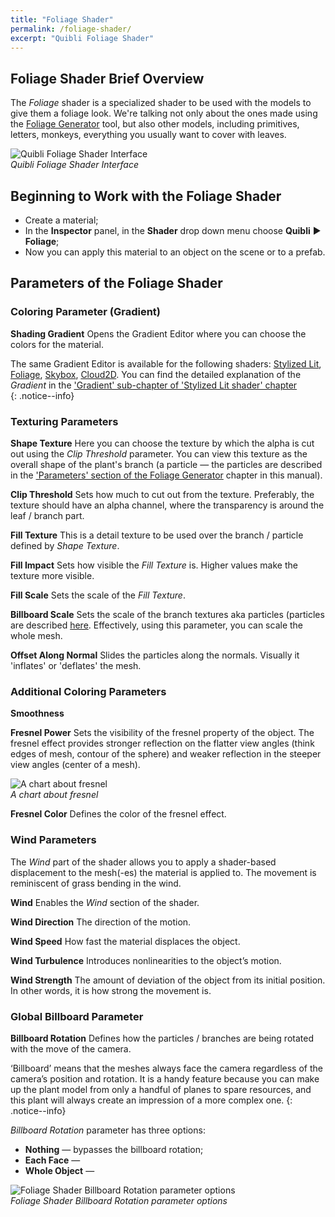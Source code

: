 ```yaml
---
title: "Foliage Shader"
permalink: /foliage-shader/
excerpt: "Quibli Foliage Shader"
---
```



## Foliage Shader Brief Overview

The _Foliage_ shader is a specialized shader to be used with the models to give them a foliage look. We're talking not only about the ones made using the [Foliage Generator](../foliage-generator) tool, but also other models, including primitives, letters, monkeys, everything you usually want to cover with leaves.  

![Quibli Foliage Shader Interface](/quibli-doc/assets/images/manual_images/quibli_foliage_shader_interface.png)  
*Quibli Foliage Shader Interface*

## Beginning to Work with the Foliage Shader

  * Create a material;
  * In the **Inspector** panel, in the **Shader** drop down menu choose **Quibli** ▶︎ **Foliage**;  
  * Now you can apply this material to an object on the scene or to a prefab.

## Parameters of the Foliage Shader

### Coloring Parameter (Gradient)

**Shading Gradient** Opens the Gradient Editor where you can choose the colors for the material.  

The same Gradient Editor is available for the following shaders: [Stylized Lit](../stylized-lit-shader), [Foliage](../foliage-shader), [Skybox](../skybox-shader), [Cloud2D](../cloud2d-shader). You can find the detailed explanation of the _Gradient_ in the ['Gradient' sub-chapter of 'Stylized Lit shader' chapter](../stylized-lit-shader/#gradient)  
{: .notice--info}

### Texturing Parameters

**Shape Texture** Here you can choose the texture by which the alpha is cut out using the _Clip Threshold_ parameter. You can view this texture as the overall shape of the plant's branch (a particle — the particles are described in the ['Parameters' section of the Foliage Generator](../foliage-generator#parameters-of-the-foliage-generator) chapter in this manual).  

**Clip Threshold**  Sets how much to cut out from the texture. Preferably, the texture should have an alpha channel, where the transparency is around the leaf / branch part. 

**Fill Texture** This is a detail texture to be used over the branch / particle defined by _Shape Texture_.  

**Fill Impact** Sets how visible the _Fill Texture_ is. Higher values make the texture more visible.  

**Fill Scale** Sets the scale of the _Fill Texture_.   

**Billboard Scale** Sets the scale of the branch textures aka particles (particles are described [here](../foliage-generator#parameters-of-the-foliage-generator). Effectively, using this parameter, you can scale the whole mesh.  

**Offset Along Normal** Slides the particles along the normals. Visually it 'inflates' or 'deflates' the mesh.  

### Additional Coloring Parameters

**Smoothness**  

**Fresnel Power** Sets the visibility of the fresnel property of the object. The fresnel effect provides stronger reflection on the flatter view angles (think edges of mesh, contour of the sphere) and weaker reflection in the steeper view angles (center of a mesh).  

![A chart about fresnel](/quibli-doc/assets/images/manual_images/fresnel_chart.png)  
*A chart about fresnel*

**Fresnel Color**  Defines the color of the fresnel effect.  

### Wind Parameters

The _Wind_ part of the shader allows you to apply a shader-based displacement to the mesh(-es) the material is applied to. The movement is reminiscent of grass bending in the wind.  

**Wind** 
Enables the _Wind_ section of the shader.  

**Wind Direction** The direction of the motion.   

**Wind Speed** How fast the material displaces the object.  

**Wind Turbulence** Introduces nonlinearities to the object’s motion.  

**Wind Strength** The amount of deviation of the object from its initial position. In other words, it is how strong the movement is.  

### Global Billboard Parameter

**Billboard Rotation** Defines how the particles / branches are being rotated with the move of the camera.

‘Billboard’ means that the meshes always face the camera regardless of the camera’s position and rotation. It is a handy feature because you can make up the plant model from only a handful of planes to spare resources, and this plant will always create an impression of a more complex one.
{: .notice--info}
  
_Billboard Rotation_ parameter has three options:  
  * **Nothing** — bypasses the billboard rotation;
  * **Each Face** —
  * **Whole Object** — 

![Foliage Shader Billboard Rotation parameter options](/quibli-doc/assets/images/manual_images/quibli_foliage_shader_billboard_rotation_options.png)  
*Foliage Shader Billboard Rotation parameter options*

